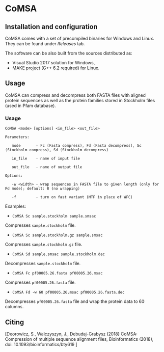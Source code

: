 # CoMSA

## Installation and configuration

CoMSA comes with a set of precompiled binaries for Windows and Linux. They can be found under *Releases* tab.

The software can be also built from the sources distributed as:
* Visual Studio 2017 solution for Windows,
* MAKE project (G++ 6.2 required) for Linux.

## Usage

CoMSA can compress and decompress both FASTA files with aligned protein sequences as well as the protein families stored in Stockholm files (used in Pfam database).

### Usage

`CoMSA <mode> [options] <in_file> <out_file>`

`Parameters:`

`   mode       - Fc (Fasta compress), Fd (Fasta decompress), Sc (Stockholm compress), Sd (Stockholm decompress)`

`   in_file    - name of input file`

`   out_file   - name of output file`

`Options:`

`   -w <width> - wrap sequences in FASTA file to given length (only for Fd mode); default: 0 (no wrapping)`

`   -f         - turn on fast variant (MTF in place of WFC)`

  
Examples:

* `CoMSA Sc sample.stockholm sample.smsac`

Compresses `sample.stockholm` file.

* `CoMSA Sc sample.stockholm.gz sample.smsac`

Compresses `sample.stockholm.gz` file.

* `CoMSA Sd sample.smsac sample.stockholm.dec`

Decompresses `sample.stockholm` file.

* `CoMSA Fc pf00005.26.fasta pf00005.26.msac`

Compresses `pf00005.26.fasta` file.

* `CoMSA Fd -w 60 pf00005.26.msac pf00005.26.fasta.dec`

Decompresses `pf00005.26.fasta` file and wrap the protein data to 60 columns.


## Citing

[Deorowicz, S., Walczyszyn, J., Debudaj-Grabysz (2018) CoMSA: Compression of multiple sequence alignment files, Bioinformatics (2018), doi: 10.1093/bioinformatics/bty619 ]

